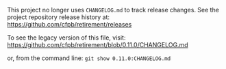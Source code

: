 This project no longer uses `CHANGELOG.md` to track release changes. See the project repository release history at: https://github.com/cfpb/retirement/releases

To see the legacy version of this file, visit: https://github.com/cfpb/retirement/blob/0.11.0/CHANGELOG.md

or, from the command line: `git show 0.11.0:CHANGELOG.md`
